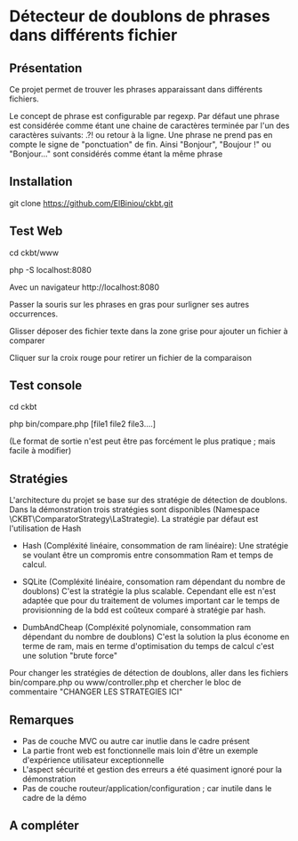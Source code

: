 # Détecteur de doublons de phrases dans différents fichier

## Présentation
Ce projet permet de trouver les phrases apparaissant dans différents fichiers.

Le concept de phrase est configurable par regexp. Par défaut une phrase est considérée comme
étant une chaine de caractères terminée par l'un des caractères suivants: .?! ou retour à la ligne.
Une phrase ne prend pas en compte le signe de "ponctuation" de fin. Ainsi "Bonjour", "Boujour !" ou "Bonjour..." sont considérés comme étant la même phrase



## Installation
git clone https://github.com/ElBiniou/ckbt.git


## Test Web

cd ckbt/www

php -S localhost:8080
 
 Avec un navigateur http://localhost:8080
 
 Passer la souris sur les phrases en gras pour surligner ses autres occurrences.
 
 Glisser déposer des fichier texte dans la zone grise pour ajouter un fichier à comparer
 
 Cliquer sur la croix rouge pour retirer un fichier de la comparaison
 
 
 
## Test console
 
cd ckbt
 
php bin/compare.php [file1 file2 file3....]

(Le format de sortie n'est peut être pas forcément le plus pratique ; mais facile à modifier) 
  


## Stratégies
L'architecture du projet se base sur des stratégie de détection de doublons. Dans la démonstration trois stratégies sont disponibles (Namespace \CKBT\ComparatorStrategy\LaStrategie). La stratégie par défaut est l'utilisation de Hash

- Hash (Compléxité linéaire, consommation de ram linéaire): Une stratégie se voulant être un compromis entre consommation Ram et temps de calcul.  

- SQLite (Compléxité linéaire, consomation ram dépendant du nombre de doublons) C'est la stratégie la plus scalable. Cependant elle est n'est adaptée que pour du traitement de volumes important car le temps de provisionning de la bdd est coûteux comparé à stratégie par hash.

- DumbAndCheap (Compléxité polynomiale, consommation ram dépendant du nombre de doublons) C'est la solution la plus économe en terme de ram, mais en terme d'optimisation du temps de calcul c'est une solution "brute force"
  

Pour changer les stratégies de détection de doublons, aller dans les fichiers bin/compare.php ou www/controller.php et chercher le bloc de commentaire "CHANGER LES STRATEGIES ICI"



## Remarques

- Pas de couche MVC ou autre car inutlie dans le cadre présent
- La partie front web est fonctionnelle mais loin d'être un exemple d'expérience utilisateur exceptionnelle
- L'aspect sécurité et gestion des erreurs a été quasiment ignoré pour la démonstration
- Pas de couche routeur/application/configuration ; car inutile dans le cadre de la démo

## A compléter



  

